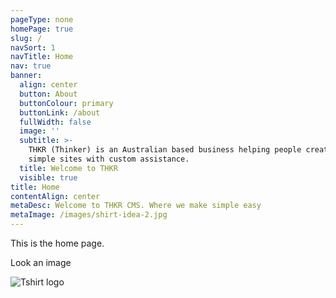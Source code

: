 ```yaml
---
pageType: none
homePage: true
slug: /
navSort: 1
navTitle: Home
nav: true
banner:
  align: center
  button: About
  buttonColour: primary
  buttonLink: /about
  fullWidth: false
  image: ''
  subtitle: >-
    THKR (Thinker) is an Australian based business helping people create fast,
    simple sites with custom assistance.
  title: Welcome to THKR
  visible: true
title: Home
contentAlign: center
metaDesc: Welcome to THKR CMS. Where we make simple easy
metaImage: /images/shirt-idea-2.jpg
---
```

This is the home page.

Look an image

![Tshirt logo](/images/thkr-logo.png)
